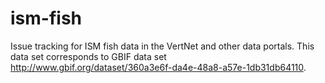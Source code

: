 # ism-fish
Issue tracking for ISM fish data in the VertNet and other data portals. This data set corresponds to GBIF data set http://www.gbif.org/dataset/360a3e6f-da4e-48a8-a57e-1db31db64110.

